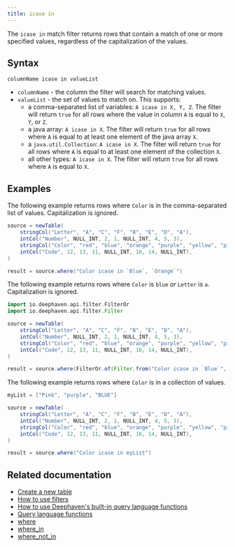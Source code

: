```yaml
---
title: icase in
---
```


The `icase in` match filter returns rows that contain a match of one or more specified values, regardless of the capitalization of the values.

## Syntax

```
columnName icase in valueList
```

- `columnName` - the column the filter will search for matching values.
- `valueList` - the set of values to match on. This supports:
  - a comma-separated list of variables: `A icase in X, Y, Z`. The filter will return `true` for all rows where the value in column `A` is equal to `X`, `Y`, or `Z`.
  - a java array: `A icase in X`. The filter will return `true` for all rows where `A` is equal to at least one element of the java array `X`.
  - a `java.util.Collection`: `A icase in X`. The filter will return `true` for all rows where `A` is equal to at least one element of the collection `X`.
  - all other types: `A icase in X`. The filter will return `true` for all rows where `A` is equal to `X`.

## Examples

The following example returns rows where `Color` is in the comma-separated list of values. Capitalization is ignored.

```groovy order=source,result
source = newTable(
    stringCol("Letter", "A", "C", "F", "B", "E", "D", "A"),
    intCol("Number", NULL_INT, 2, 1, NULL_INT, 4, 5, 3),
    stringCol("Color", "red", "blue", "orange", "purple", "yellow", "pink", "blue"),
    intCol("Code", 12, 13, 11, NULL_INT, 16, 14, NULL_INT),
)

result = source.where("Color icase in `Blue`, `Orange`")
```

The following example returns rows where `Color` is `blue` _or_ `Letter` is `a`. Capitalization is ignored.

```groovy order=source,result
import io.deephaven.api.filter.FilterOr
import io.deephaven.api.filter.Filter

source = newTable(
    stringCol("Letter", "A", "C", "F", "B", "E", "D", "A"),
    intCol("Number", NULL_INT, 2, 1, NULL_INT, 4, 5, 3),
    stringCol("Color", "red", "blue", "orange", "purple", "yellow", "pink", "blue"),
    intCol("Code", 12, 13, 11, NULL_INT, 16, 14, NULL_INT),
)

result = source.where(FilterOr.of(Filter.from("Color icase in `Blue`", "Letter icase in `a`")))
```

The following example returns rows where `Color` is in a collection of values.

```groovy order=source,result
myList = ["Pink", "purple", "BLUE"]

source = newTable(
    stringCol("Letter", "A", "C", "F", "B", "E", "D", "A"),
    intCol("Number", NULL_INT, 2, 1, NULL_INT, 4, 5, 3),
    stringCol("Color", "red", "blue", "orange", "purple", "yellow", "pink", "blue"),
    intCol("Code", 12, 13, 11, NULL_INT, 16, 14, NULL_INT),
)

result = source.where("Color icase in myList")
```

## Related documentation

- [Create a new table](../../../how-to-guides/new-and-empty-table.md#newtable)
- [How to use filters](../../../how-to-guides/use-filters.md)
- [How to use Deephaven's built-in query language functions](../../../how-to-guides/query-language-functions.md)
- [Query language functions](../query-library/query-language-function-reference.md)
- [where](../../table-operations/filter/where.md)
- [where_in](../../table-operations/filter/where-in.md)
- [where_not_in](../../table-operations/filter/where-not-in.md)
